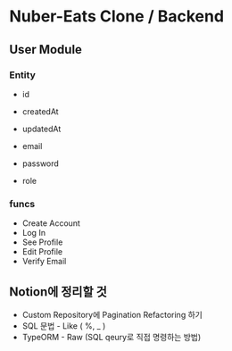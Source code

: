 # Nuber-Eats Clone / Backend

## User Module
### Entity
* id
* createdAt
* updatedAt

* email
* password
* role

### funcs
* Create Account
* Log In
* See Profile
* Edit Profile
* Verify Email


## Notion에 정리할 것
* Custom Repository에 Pagination Refactoring 하기 
* SQL 문법 - Like ( %, _ )
* TypeORM - Raw (SQL qeury로 직접 명령하는 방법)